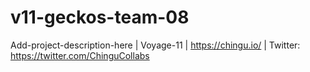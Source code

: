# v11-geckos-team-08
Add-project-description-here | Voyage-11 | https://chingu.io/ | Twitter: https://twitter.com/ChinguCollabs
